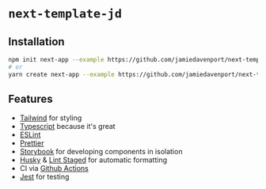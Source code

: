 # `next-template-jd`

## Installation

```bash
npm init next-app --example https://github.com/jamiedavenport/next-template-jd/tree/master <dir>
# or
yarn create next-app --example https://github.com/jamiedavenport/next-template-jd/tree/master <dir>
```

## Features

* [Tailwind](https://tailwindcss.com/) for styling
* [Typescript](https://www.typescriptlang.org/) because it's great
* [ESLint](https://eslint.org/)
* [Prettier](https://prettier.io/)
* [Storybook](https://storybook.js.org/) for developing components in isolation
* [Husky](https://github.com/typicode/husky) & [Lint Staged](https://github.com/okonet/lint-staged) for automatic formatting
* CI via [Github Actions](https://github.com/features/actions)
* [Jest](https://jestjs.io/) for testing